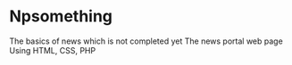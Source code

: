 # Npsomething
The basics of news which is not completed yet
The news portal web page Using HTML, CSS, PHP
